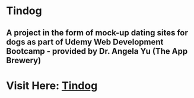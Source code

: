 # Tindog

## A project in the form of mock-up dating sites for dogs as part of Udemy Web Development Bootcamp - provided by Dr. Angela Yu (The App Brewery)

# Visit Here: [Tindog](https://zainshafiq.github.io/bootstrap-drangela-yu-brewery-app-tindog/)

